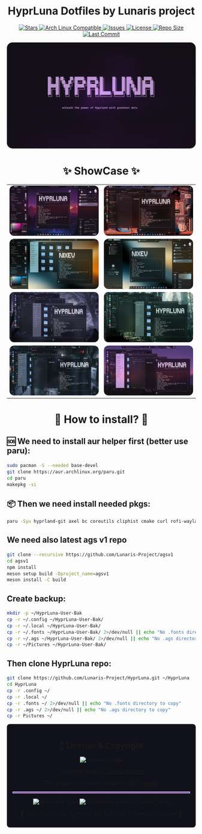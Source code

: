 <div align="center">
    <h1>HyprLuna Dotfiles by Lunaris project</h1>
      <div>
        <a href="https://github.com/Lunaris-Project/HyprLuna/stargazers">
          <img src="https://img.shields.io/github/stars/Lunaris-Project/HyprLuna?color=CBA6F7&labelColor=1E1E2E&style=for-the-badge&logo=starship&logoColor=CBA6F7" alt="Stars">
        </a>
        <a href="https://archlinux.org/">
          <img src="https://img.shields.io/badge/Arch_Linux-Compatible-89DCEB?style=for-the-badge&logo=arch-linux&logoColor=white&labelColor=1E1E2E" alt="Arch Linux Compatible">
        </a>
        <a href="https://github.com/Lunaris-Project/HyprLuna/issues">
          <img src="https://img.shields.io/github/issues/Lunaris-Project/HyprLuna?style=for-the-badge&logo=gitbook&color=94E2D5&labelColor=1E1E2E" alt="Issues">
        </a>
        <a href="https://github.com/Lunaris-Project/HyprLuna/blob/main/LICENSE">
          <img src="https://img.shields.io/github/license/Lunaris-Project/HyprLuna?style=for-the-badge&logo=gnu&color=FAB387&labelColor=1E1E2E" alt="License">
        </a>
        <a href="https://github.com/Lunaris-Project/HyprLuna">
          <img src="https://img.shields.io/github/repo-size/Lunaris-Project/HyprLuna?style=for-the-badge&logo=github&color=F9E2AF&labelColor=1E1E2E&label=Size" alt="Repo Size">
        </a>
        <a href="https://github.com/Lunaris-Project/HyprLuna/commits/main">
          <img src="https://img.shields.io/github/last-commit/Lunaris-Project/HyprLuna?style=for-the-badge&logo=git&color=F38BA8&labelColor=1E1E2E" alt="Last Commit">
        </a>
      </div>
<p align="center">
 <img src="previews/logo.png" alt="Logo image" style="border-radius: 15px;">
</p>

<h1>✨ ShowCase ✨</h1>

<table>
  <tr>
    <td width="50%" align="center"><img src="previews/notch2.png" alt="HyprLuna Desktop with Notch" style="border-radius: 12px; width: 100%; height: auto;"></td>
    <td width="50%" align="center"><img src="previews/1.png" alt="HyprLuna Main Desktop" style="border-radius: 12px; width: 100%; height: auto;"></td>
  </tr>
  <!-- <tr>
    <td align="center"><b>Notch Style Interface</b></td>
    <td align="center"><b>Main Desktop</b></td>
  </tr> -->
  <tr>
    <td width="50%" align="center"><img src="previews/2.png" alt="Application Layout" style="border-radius: 12px; width: 100%; height: auto;"></td>
    <td width="50%" align="center"><img src="previews/3.png" alt="Terminal Workflow" style="border-radius: 12px; width: 100%; height: auto;"></td>
  </tr>
  <!-- <tr>
    <td align="center"><b>Application Layout</b></td>
    <td align="center"><b>Terminal Workflow</b></td>
  </tr> -->
  <tr>
    <td width="50%" align="center"><img src="previews/4.png" alt="Sidebar Widgets" style="border-radius: 12px; width: 100%; height: auto;"></td>
    <td width="50%" align="center"><img src="previews/5.png" alt="Notification Center" style="border-radius: 12px; width: 100%; height: auto;"></td>
  </tr>
  <!-- <tr>
    <td align="center"><b>Sidebar Widgets</b></td>
    <td align="center"><b>Notification Center</b></td>
  </tr> -->
  <tr>
    <td width="50%" align="center"><img src="previews/6.png" alt="Quick Settings" style="border-radius: 12px; width: 100%; height: auto;"></td>
    <td width="50%" align="center"><img src="previews/7.png" alt="Application Launcher" style="border-radius: 12px; width: 100%; height: auto;"></td>
  </tr>
  <!-- <tr>
    <td align="center"><b>Quick Settings</b></td>
    <td align="center"><b>Application Launcher</b></td>
  </tr> -->
</table>

<h1>👻 How to install? 👻</h1>
</div>

## 🆘 We need to install aur helper first (better use paru):

```bash
sudo pacman -S --needed base-devel
git clone https://aur.archlinux.org/paru.git
cd paru
makepkg -si
```

## 📦 Then we need install needed pkgs:

```bash
paru -Syu hyprland-git axel bc coreutils cliphist cmake curl rofi-wayland rsync wget ripgrep jq npm meson typescript gjs xdg-user-dirs brightnessctl ddcutil pavucontrol wireplumber libdbusmenu-gtk3 playerctl swww git gobject-introspection glib2-devel gvfs glib2 glibc gtk3 gtk-layer-shell libpulse pam gnome-bluetooth-3.0 gammastep libsoup3 libnotify networkmanager power-profiles-daemon upower adw-gtk-theme-git qt5ct qt5-wayland fontconfig ttf-readex-pro ttf-jetbrains-mono-nerd ttf-material-symbols-variable-git ttf-space-mono-nerd ttf-rubik-vf ttf-gabarito-git fish foot starship polkit-gnome gnome-keyring gnome-control-center blueberry webp-pixbuf-loader gtksourceview3 yad ydotool xdg-user-dirs-gtk tinyxml2 gtkmm3 gtksourceviewmm cairomm xdg-desktop-portal xdg-desktop-portal-gtk xdg-desktop-portal-hyprland gradience python-libsass python-pywalfox matugen-bin python-build python-pillow python-pywal python-setuptools-scm python-wheel swappy wf-recorder grim tesseract tesseract-data-eng slurp dart-sass python-pywayland python-psutil hypridle hyprutils hyprlock wlogout wl-clipboard hyprpicker
```

## We need also latest ags v1 repo

```bash
git clone --recursive https://github.com/Lunaris-Project/agsv1
cd agsv1
npm install
meson setup build -Dproject_name=agsv1
meson install -C build
```

## Create backup:

```bash
mkdir -p ~/HyprLuna-User-Bak
cp -r ~/.config ~/HyprLuna-User-Bak/
cp -r ~/.local ~/HyprLuna-User-Bak/
cp -r ~/.fonts ~/HyprLuna-User-Bak/ 2>/dev/null || echo "No .fonts directory to backup"
cp -r ~/.ags ~/HyprLuna-User-Bak/ 2>/dev/null || echo "No .ags directory to backup"
cp -r ~/Pictures ~/HyprLuna-User-Bak/
```

## Then clone HyprLuna repo:

```bash
git clone https://github.com/Lunaris-Project/HyprLuna.git ~/HyprLuna
cd HyprLuna
cp -r .config ~/
cp -r .local ~/
cp -r .fonts ~/ 2>/dev/null || echo "No .fonts directory to copy"
cp -r .ags ~/ 2>/dev/null || echo "No .ags directory to copy"
cp -r Pictures ~/
```

<div align="center" style="background-color: #11111b; border-radius: 8px; padding: 15px;">

## 📝 License & Copyright
<img src="https://img.shields.io/github/license/Lunaris-Project/HyprLuna?style=for-the-badge&logo=gnu&color=FAB387&labelColor=1E1E2E" alt="License Badge"/>
<p>Copyright © 2025 <a href="https://github.com/Lunaris-Project">Lunaris Project</a></p>
<p>This project is licensed under the <a href="https://github.com/Lunaris-Project/HyprLuna/blob/main/LICENSE">MIT License</a>.</p>
<hr style="border: 2px solid #CBA6F7;">
<p>
<img src="https://img.shields.io/badge/Made%20with-%E2%9D%A4%EF%B8%8F-F38BA8?style=for-the-badge&labelColor=1E1E2E" alt="Made with Love"/>
<img src="https://img.shields.io/badge/Powered%20by-Lunaris--Team-89DCEB?style=for-the-badge&labelColor=1E1E2E" alt="Powered by Lunaris-Project Team"/>
</p>
<p><i>🌙 Stars light up the night sky, but the moon illuminates the path 🌙</i></p>
</div>